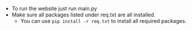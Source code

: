 - To run the website just run main.py
- Make sure all packages listed under req.txt are all installed.
  - You can use `pip install -r req.txt` to install all required packages.